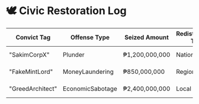 # 🕊️ Civic Restoration Log

| Convict Tag     | Offense Type      | Seized Amount | Redistribution Tier | Clause Reference                  |
|------------------|-------------------|----------------|----------------------|-----------------------------------|
| "SakimCorpX"     | Plunder           | ₱1,200,000,000 | National             | "BlessingRedistributionRouter.sol Clause 3.1"  
| "FakeMintLord"   | MoneyLaundering   | ₱850,000,000   | Regional             | "BlessingRedistributionRouter.sol Clause 4.2"  
| "GreedArchitect" | EconomicSabotage  | ₱2,400,000,000 | Local                | "BlessingRedistributionRouter.sol Clause 5.4"
